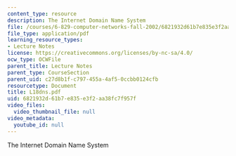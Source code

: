 ```yaml
---
content_type: resource
description: The Internet Domain Name System
file: /courses/6-829-computer-networks-fall-2002/6821932d61b7e835e3f2aa38fc7f957f_L18dns.pdf
file_type: application/pdf
learning_resource_types:
- Lecture Notes
license: https://creativecommons.org/licenses/by-nc-sa/4.0/
ocw_type: OCWFile
parent_title: Lecture Notes
parent_type: CourseSection
parent_uid: c27d8b1f-c797-455a-4af5-0ccbb0124cfb
resourcetype: Document
title: L18dns.pdf
uid: 6821932d-61b7-e835-e3f2-aa38fc7f957f
video_files:
  video_thumbnail_file: null
video_metadata:
  youtube_id: null
---
```

The Internet Domain Name System